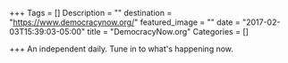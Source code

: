 +++
Tags = []
Description = ""
destination = "https://www.democracynow.org/"
featured_image = ""
date = "2017-02-03T15:39:03-05:00"
title = "DemocracyNow.org"
Categories = []

+++
An independent daily. Tune in to what's happening now.
